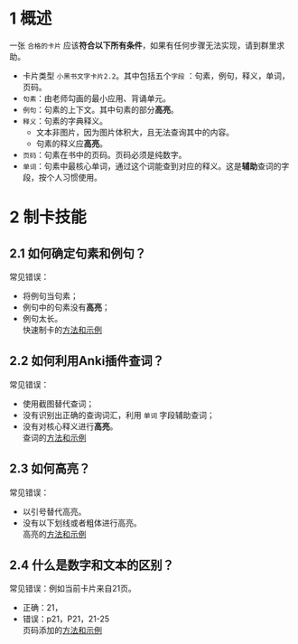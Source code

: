 
# 1 概述
一张 `合格的卡片` 应该**符合以下所有条件**，如果有任何步骤无法实现，请到群里求助。
* 卡片类型 `小黑书文字卡片2.2`。其中包括五个`字段` ：句素，例句，释义，单词，页码。
* `句素`：由老师勾画的最小应用、背诵单元。
* `例句`：句素的上下文。其中句素的部分**高亮**。
* `释义`：句素的字典释义。
    * 文本非图片，因为图片体积大，且无法查询其中的内容。
    * 句素的释义应**高亮**。
* `页码`：句素在书中的页码。页码必须是纯数字。
* `单词`：句素中最核心单词，通过这个词能查到对应的释义。这是**辅助**查词的字段，按个人习惯使用。

# 2 制卡技能
## 2.1 如何确定句素和例句？
常见错误：
* 将例句当句素；
* 例句中的句素没有**高亮**；
* 例句太长。
<br>快速制卡的[方法和示例]()

## 2.2 如何利用Anki插件查词？
常见错误：
* 使用截图替代查词；
* 没有识别出正确的查询词汇，利用 `单词` 字段辅助查词；
* 没有对核心释义进行**高亮**。
<br>查词的[方法和示例]()

## 2.3 如何高亮？
常见错误：
* 以引号替代高亮。
* 没有以下划线或者粗体进行高亮。
<br>高亮的[方法和示例]()

## 2.4 什么是数字和文本的区别？
常见错误：例如当前卡片来自21页。
* 正确：21，
* 错误：p21，P21，21-25
<br>页码添加的[方法和示例]()


